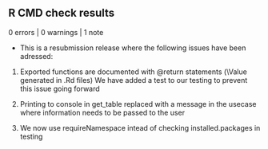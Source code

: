 ## R CMD check results

0 errors | 0 warnings | 1 note

* This is a resubmission release where the following issues have been adressed:

1) Exported functions are documented with @return statements (\Value generated in .Rd files)
We have added a test to our testing to prevent this issue going forward

2) Printing to console in get_table replaced with a message in the usecase where information needs to be passed to the user

3) We now use requireNamespace intead of checking installed.packages in testing